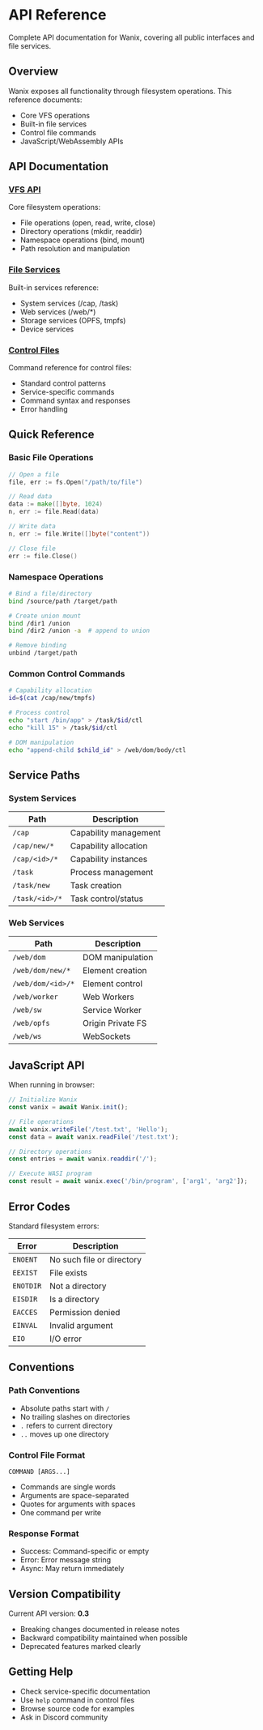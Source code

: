 # API Reference

Complete API documentation for Wanix, covering all public interfaces and file services.

## Overview

Wanix exposes all functionality through filesystem operations. This reference documents:
- Core VFS operations
- Built-in file services
- Control file commands
- JavaScript/WebAssembly APIs

## API Documentation

### [VFS API](./vfs-api.md)
Core filesystem operations:
- File operations (open, read, write, close)
- Directory operations (mkdir, readdir)
- Namespace operations (bind, mount)
- Path resolution and manipulation

### [File Services](./file-services.md)
Built-in services reference:
- System services (/cap, /task)
- Web services (/web/*)
- Storage services (OPFS, tmpfs)
- Device services

### [Control Files](./control-files.md)
Command reference for control files:
- Standard control patterns
- Service-specific commands
- Command syntax and responses
- Error handling

## Quick Reference

### Basic File Operations

```go
// Open a file
file, err := fs.Open("/path/to/file")

// Read data
data := make([]byte, 1024)
n, err := file.Read(data)

// Write data
n, err := file.Write([]byte("content"))

// Close file
err := file.Close()
```

### Namespace Operations

```bash
# Bind a file/directory
bind /source/path /target/path

# Create union mount
bind /dir1 /union
bind /dir2 /union -a  # append to union

# Remove binding
unbind /target/path
```

### Common Control Commands

```bash
# Capability allocation
id=$(cat /cap/new/tmpfs)

# Process control
echo "start /bin/app" > /task/$id/ctl
echo "kill 15" > /task/$id/ctl

# DOM manipulation
echo "append-child $child_id" > /web/dom/body/ctl
```

## Service Paths

### System Services

| Path | Description |
|------|-------------|
| `/cap` | Capability management |
| `/cap/new/*` | Capability allocation |
| `/cap/<id>/*` | Capability instances |
| `/task` | Process management |
| `/task/new` | Task creation |
| `/task/<id>/*` | Task control/status |

### Web Services

| Path | Description |
|------|-------------|
| `/web/dom` | DOM manipulation |
| `/web/dom/new/*` | Element creation |
| `/web/dom/<id>/*` | Element control |
| `/web/worker` | Web Workers |
| `/web/sw` | Service Worker |
| `/web/opfs` | Origin Private FS |
| `/web/ws` | WebSockets |

## JavaScript API

When running in browser:

```javascript
// Initialize Wanix
const wanix = await Wanix.init();

// File operations
await wanix.writeFile('/test.txt', 'Hello');
const data = await wanix.readFile('/test.txt');

// Directory operations
const entries = await wanix.readdir('/');

// Execute WASI program
const result = await wanix.exec('/bin/program', ['arg1', 'arg2']);
```

## Error Codes

Standard filesystem errors:

| Error | Description |
|-------|-------------|
| `ENOENT` | No such file or directory |
| `EEXIST` | File exists |
| `ENOTDIR` | Not a directory |
| `EISDIR` | Is a directory |
| `EACCES` | Permission denied |
| `EINVAL` | Invalid argument |
| `EIO` | I/O error |

## Conventions

### Path Conventions

- Absolute paths start with `/`
- No trailing slashes on directories
- `.` refers to current directory
- `..` moves up one directory

### Control File Format

```
COMMAND [ARGS...]
```

- Commands are single words
- Arguments are space-separated
- Quotes for arguments with spaces
- One command per write

### Response Format

- Success: Command-specific or empty
- Error: Error message string
- Async: May return immediately

## Version Compatibility

Current API version: **0.3**

- Breaking changes documented in release notes
- Backward compatibility maintained when possible
- Deprecated features marked clearly

## Getting Help

- Check service-specific documentation
- Use `help` command in control files
- Browse source code for examples
- Ask in Discord community
